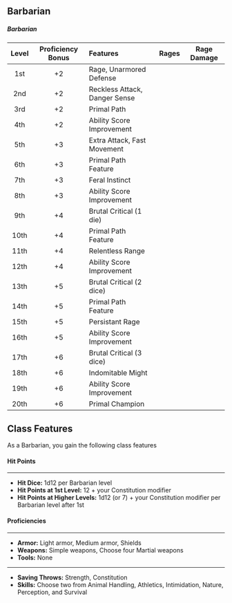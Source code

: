 ## Barbarian

<div class='classTable'>

##### Barbarian
| Level | Proficiency Bonus | Features  | Rages | Rage Damage |
|:----:|:--:|:------------------------------|:-:|:-:|
|  1st | +2 | Rage, Unarmored Defense       |
|  2nd | +2 | Reckless Attack, Danger Sense |
|  3rd | +2 | Primal Path                   |
|  4th | +2 | Ability Score Improvement     |
|  5th | +3 | Extra Attack, Fast Movement   |
|  6th | +3 | Primal Path Feature           |
|  7th | +3 | Feral Instinct                |
|  8th | +3 | Ability Score Improvement     |
|  9th | +4 | Brutal Critical (1 die)       |
| 10th | +4 | Primal Path Feature           |
| 11th | +4 | Relentless Range              |
| 12th | +4 | Ability Score Improvement     |
| 13th | +5 | Brutal Critical (2 dice)      |
| 14th | +5 | Primal Path Feature           |
| 15th | +5 | Persistant Rage               |
| 16th | +5 | Ability Score Improvement     |
| 17th | +6 | Brutal Critical (3 dice)      |
| 18th | +6 | Indomitable Might             |
| 19th | +6 | Ability Score Improvement     |
| 20th | +6 | Primal Champion               |

</div>

## Class Features
As a Barbarian, you gain the following class features
#### Hit Points
___
- **Hit Dice:** 1d12 per Barbarian level
- **Hit Points at 1st Level:** 12 + your Constitution modifier
- **Hit Points at Higher Levels:** 1d12 (or 7) + your Constitution modifier per Barbarian level after 1st

#### Proficiencies
___
- **Armor:** Light armor, Medium armor, Shields
- **Weapons:** Simple weapons, Choose four Martial weapons
- **Tools:** None

___
- **Saving Throws:** Strength, Constitution
- **Skills:** Choose two from Animal Handling, Athletics, Intimidation, Nature, Perception, and Survival

